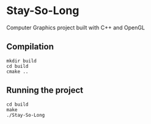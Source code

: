# Stay-So-Long

Computer Graphics project built with C++ and OpenGL

## Compilation

```
mkdir build
cd build
cmake ..
```

## Running the project

```
cd build
make
./Stay-So-Long
```